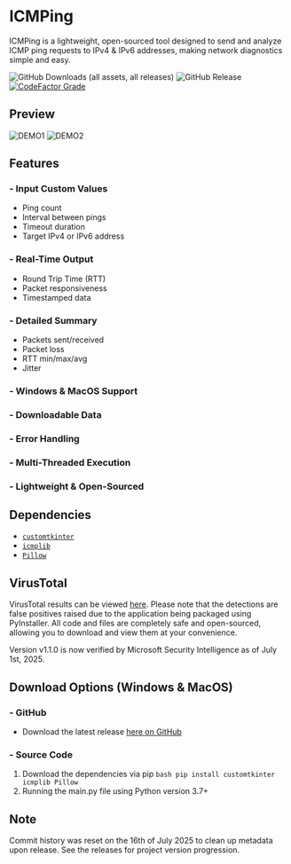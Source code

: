 # ICMPing
ICMPing is a lightweight, open-sourced tool designed to send and analyze ICMP ping requests to IPv4 & IPv6 addresses, making network diagnostics simple and easy. 


![GitHub Downloads (all assets, all releases)](https://img.shields.io/github/downloads/Caleb-Greene/ICMPing/total?style=for-the-badge&color=029cff) ![GitHub Release](https://img.shields.io/github/v/release/Caleb-Greene/ICMPing?style=for-the-badge&color=029cff)
[![CodeFactor Grade](https://img.shields.io/codefactor/grade/github/Greenest-Guy/icmping?style=for-the-badge)](https://www.codefactor.io/repository/github/greenest-guy/icmping)


## Preview
![DEMO1](https://github.com/user-attachments/assets/e6787dd8-d470-460e-8d4b-ff44035ee5c1)
![DEMO2](https://github.com/user-attachments/assets/b361ade2-b666-4b1d-9211-372410095d03)




## Features
### - Input Custom Values
- Ping count
- Interval between pings
- Timeout duration
- Target IPv4 or IPv6 address
### - Real-Time Output
- Round Trip Time (RTT)
- Packet responsiveness
- Timestamped data
### - Detailed Summary
- Packets sent/received
- Packet loss
- RTT min/max/avg
- Jitter
### - Windows & MacOS Support
### - Downloadable Data
### - Error Handling
### - Multi-Threaded Execution
### - Lightweight & Open-Sourced

## Dependencies
- [`customtkinter`](https://github.com/TomSchimansky/CustomTkinter)
- [`icmplib`](https://github.com/ValentinBELYN/icmplib)
- [`Pillow`](https://github.com/python-pillow/Pillow)

## VirusTotal
VirusTotal results can be viewed [here](https://www.virustotal.com/gui/file/8f57daea9ff7b8ea3184c10026ae995521281c387d835e98ee2f8760a2a41b26/detection). Please note that the detections are false positives raised due to the application being packaged using PyInstaller. All code and files are completely safe and open-sourced, allowing you to download and view them at your convenience. 

Version v1.1.0 is now verified by Microsoft Security Intelligence as of July 1st, 2025.

## Download Options (Windows & MacOS)

### - GitHub
- Download the latest release [here on GitHub](https://github.com/Greenest-Guy/ICMPing/releases/latest)

### - Source Code
1. Download the dependencies via pip ```bash pip install customtkinter icmplib Pillow```
2. Running the main.py file using Python version 3.7+

## Note
Commit history was reset on the 16th of July 2025 to clean up metadata upon release. See the releases for project version progression.
